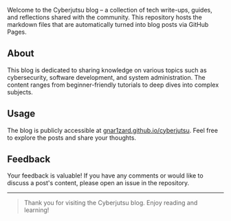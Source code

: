 Welcome to the Cyberjutsu blog – a collection of tech write-ups, guides, and reflections shared with the community. This repository hosts the markdown files that are automatically turned into blog posts via GitHub Pages.

## About

This blog is dedicated to sharing knowledge on various topics such as cybersecurity, software development, and system administration. The content ranges from beginner-friendly tutorials to deep dives into complex subjects.

## Usage

The blog is publicly accessible at [gnar1zard.github.io/cyberjutsu](https://gnar1zard.github.io/cyberjutsu). Feel free to explore the posts and share your thoughts.

## Feedback

Your feedback is valuable! If you have any comments or would like to discuss a post's content, please open an issue in the repository.

---

> Thank you for visiting the Cyberjutsu blog. Enjoy reading and learning!
